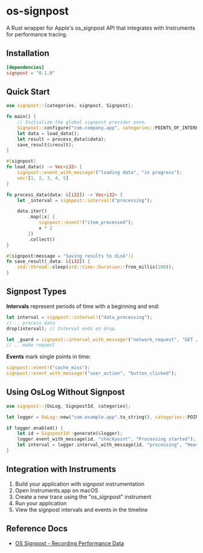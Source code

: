 # os-signpost

A Rust wrapper for Apple's os_signpost API that integrates with Instruments for performance tracing.

## Installation

```toml
[dependencies]
signpost = "0.1.0"
```

## Quick Start

```rust
use signpost::{categories, signpost, Signpost};

fn main() {
    // Initialize the global signpost provider once.
    Signpost::configure("com.company.app", categories::POINTS_OF_INTEREST);
    let data = load_data();
    let result = process_data(&data);
    save_result(&result);
}

#[signpost]
fn load_data() -> Vec<i32> {
    signpost::event_with_message!("loading data", "in progress");
    vec![1, 2, 3, 4, 5]
}

fn process_data(data: &[i32]) -> Vec<i32> {
    let _interval = signpost::interval!("processing");

    data.iter()
        .map(|x| {
            signpost::event!("item_processed");
            x * 2
        })
        .collect()
}

#[signpost(message = "Saving results to disk")]
fn save_result(_data: &[i32]) {
    std::thread::sleep(std::time::Duration::from_millis(100));
}
```

## Signpost Types

**Intervals** represent periods of time with a beginning and end:

```rust
let interval = signpost::interval!("data_processing");
// .. process data
drop(interval); // Interval ends on drop.

let _guard = signpost::interval_with_message!("network_request", "GET /api/users");
// .. make request
```

**Events** mark single points in time:

```rust
signpost::event!("cache_miss");
signpost::event_with_message!("user_action", "button_clicked");
```

## Using OsLog Without Signpost

```rust
use signpost::{OsLog, SignpostId, categories};

let logger = OsLog::new("com.example.app".to_string(), categories::POINTS_OF_INTEREST);

if logger.enabled() {
    let id = SignpostId::generate(&logger);
    logger.event_with_message(id, "checkpoint", "Processing started");
    let interval = logger.interval_with_message(id, "processing", "Heavy computation");
}
```

## Integration with Instruments

1. Build your application with signpost instrumentation
2. Open Instruments.app on macOS
3. Create a new trace using the "os_signpost" instrument
4. Run your application
5. View the signpost intervals and events in the timeline

## Reference Docs

- [OS Signpost - Recording Performance Data](https://developer.apple.com/documentation/os/recording-performance-data)
